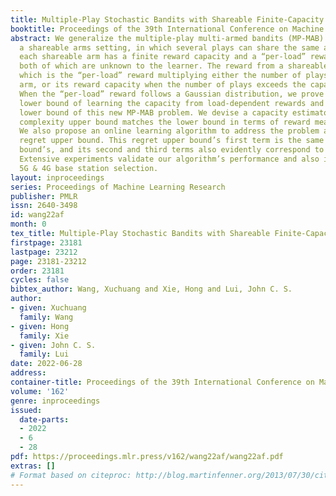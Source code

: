 ```yaml
---
title: Multiple-Play Stochastic Bandits with Shareable Finite-Capacity Arms
booktitle: Proceedings of the 39th International Conference on Machine Learning
abstract: We generalize the multiple-play multi-armed bandits (MP-MAB) problem with
  a shareable arms setting, in which several plays can share the same arm. Furthermore,
  each shareable arm has a finite reward capacity and a “per-load” reward distribution,
  both of which are unknown to the learner. The reward from a shareable arm is load-dependent,
  which is the “per-load” reward multiplying either the number of plays pulling the
  arm, or its reward capacity when the number of plays exceeds the capacity limit.
  When the “per-load” reward follows a Gaussian distribution, we prove a sample complexity
  lower bound of learning the capacity from load-dependent rewards and also a regret
  lower bound of this new MP-MAB problem. We devise a capacity estimator whose sample
  complexity upper bound matches the lower bound in terms of reward means and capacities.
  We also propose an online learning algorithm to address the problem and prove its
  regret upper bound. This regret upper bound’s first term is the same as regret lower
  bound’s, and its second and third terms also evidently correspond to lower bound’s.
  Extensive experiments validate our algorithm’s performance and also its gain in
  5G & 4G base station selection.
layout: inproceedings
series: Proceedings of Machine Learning Research
publisher: PMLR
issn: 2640-3498
id: wang22af
month: 0
tex_title: Multiple-Play Stochastic Bandits with Shareable Finite-Capacity Arms
firstpage: 23181
lastpage: 23212
page: 23181-23212
order: 23181
cycles: false
bibtex_author: Wang, Xuchuang and Xie, Hong and Lui, John C. S.
author:
- given: Xuchuang
  family: Wang
- given: Hong
  family: Xie
- given: John C. S.
  family: Lui
date: 2022-06-28
address:
container-title: Proceedings of the 39th International Conference on Machine Learning
volume: '162'
genre: inproceedings
issued:
  date-parts:
  - 2022
  - 6
  - 28
pdf: https://proceedings.mlr.press/v162/wang22af/wang22af.pdf
extras: []
# Format based on citeproc: http://blog.martinfenner.org/2013/07/30/citeproc-yaml-for-bibliographies/
---
```

